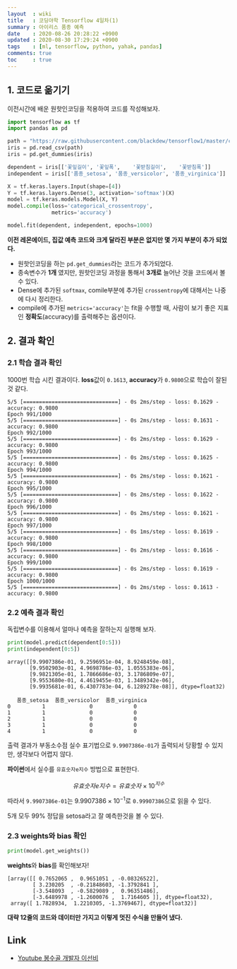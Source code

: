 ```yaml
---
layout  : wiki
title   : 코딩야학 Tensorflow 4일차(1)
summary : 아이리스 품종 예측
date    : 2020-08-26 20:28:22 +0900
updated : 2020-08-30 17:29:24 +0900
tags    : [ml, tensorflow, python, yahak, pandas]
comments: true
toc     : true
---
```


## 1. 코드로 옮기기

이전시간에 배운 원핫인코딩을 적용하여 코드를 작성해보자.

```python
import tensorflow as tf
import pandas as pd

path = "https://raw.githubusercontent.com/blackdew/tensorflow1/master/csv/iris.csv"
iris = pd.read_csv(path)
iris = pd.get_dummies(iris)

dependent = iris[['꽃잎길이', '꽃잎폭',	'꽃받침길이',	'꽃받침폭']]
independent = iris[['품종_setosa', '품종_versicolor', '품종_virginica']]

X = tf.keras.layers.Input(shape=[4])
Y = tf.keras.layers.Dense(3, activation='softmax')(X)
model = tf.keras.models.Model(X, Y)
model.compile(loss='categorical_crossentropy',
              metrics='accuracy')

model.fit(dependent, independent, epochs=1000)
```

**이전 레몬에이드, 집값 예측 코드와 크게 달라진 부분은 없지만 몇 가지 부분이 추가 되었다.**

* 원핫인코딩을 하는 `pd.get_dummies`라는 코드가 추가되었다.
* 종속변수가 **1개** 였지만, 원핫인코딩 과정을 통해서 **3개로** 늘어난 것을 코드에서 볼 수 있다.
* Dense에 추가된 `softmax`, comile부분에 추가된 `crossentropy`에 대해서는 나중에 다시 정리한다.
* compile에 추가된 `metrics='accuracy'`는 fit을 수행할 때, 사람이 보기 좋은 지표인 **정확도**(accuracy)를 출력해주는 옵션이다.

## 2. 결과 확인

### 2.1 학습 결과 확인

1000번 학습 시킨 결과이다. **loss**값이 `0.1613`, **accuracy**가 `0.9800`으로 학습이 잘된 것 같다.

```
5/5 [==============================] - 0s 2ms/step - loss: 0.1629 - accuracy: 0.9800
Epoch 991/1000
5/5 [==============================] - 0s 2ms/step - loss: 0.1631 - accuracy: 0.9800
Epoch 992/1000
5/5 [==============================] - 0s 2ms/step - loss: 0.1629 - accuracy: 0.9800
Epoch 993/1000
5/5 [==============================] - 0s 2ms/step - loss: 0.1625 - accuracy: 0.9800
Epoch 994/1000
5/5 [==============================] - 0s 2ms/step - loss: 0.1621 - accuracy: 0.9800
Epoch 995/1000
5/5 [==============================] - 0s 2ms/step - loss: 0.1622 - accuracy: 0.9800
Epoch 996/1000
5/5 [==============================] - 0s 2ms/step - loss: 0.1621 - accuracy: 0.9800
Epoch 997/1000
5/5 [==============================] - 0s 1ms/step - loss: 0.1619 - accuracy: 0.9800
Epoch 998/1000
5/5 [==============================] - 0s 2ms/step - loss: 0.1616 - accuracy: 0.9800
Epoch 999/1000
5/5 [==============================] - 0s 2ms/step - loss: 0.1619 - accuracy: 0.9800
Epoch 1000/1000
5/5 [==============================] - 0s 2ms/step - loss: 0.1613 - accuracy: 0.9800
```

### 2.2 예측 결과 확인

독립변수를 이용해서 얼마나 예측을 잘하는지 실행해 보자.

```python
print(model.predict(dependent[0:5]))
print(independent[0:5])
```

```
array([[9.9907386e-01, 9.2596951e-04, 8.9248459e-08],
       [9.9502903e-01, 4.9698786e-03, 1.0555383e-06],
       [9.9821305e-01, 1.7866686e-03, 3.1786809e-07],
       [9.9553680e-01, 4.4619455e-03, 1.3489342e-06],
       [9.9935681e-01, 6.4307783e-04, 6.1289278e-08]], dtype=float32)

   품종_setosa  품종_versicolor  품종_virginica
0          1              0             0
1          1              0             0
2          1              0             0
3          1              0             0
4          1              0             0
```

출력 결과가 부동소수점 실수 표기법으로 `9.9907386e-01`가 출력되서 당황할 수 있지만, 생각보다 어렵지 않다.

**파이썬**에서 실수를 `유효숫자e지수` 방법으로 표현한다.

$$유효숫자e지수 = 유효숫자 \times 10^{지수} $$

따라서 `9.9907386e-01`는 $9.9907386 \times 10^{-1}$로 `0.99907386`으로 읽을 수 있다.

5개 모두 99% 정답을 setosa라고 잘 예측한것을 볼 수 있다.

### 2.3 weights와 bias 확인

```python
print(model.get_weights())
```

**weights**와 **bias**를 확인해보자!

```
[array([[ 0.7652065 ,  0.9651051 , -0.08326522],
        [ 3.230205  , -0.21848603, -1.3792841 ],
        [-3.548093  , -0.5829089 ,  0.96351486],
        [-3.6489978 , -1.2600076 ,  1.7164605 ]], dtype=float32),
 array([ 1.7828934,  1.2210305, -1.3769467], dtype=float32)]
```

**대략 12줄의 코드와 데이터만 가지고 이렇게 멋진 수식을 만들어 냈다.**

## Link

* [Youtube 봉수골 개발자 이선비](https://www.youtube.com/watch?v=dpw0wY13XDk&list=PLl1irxoYh2wyLwJutUZx5Q_QEEDZoXBnz&index=1)
